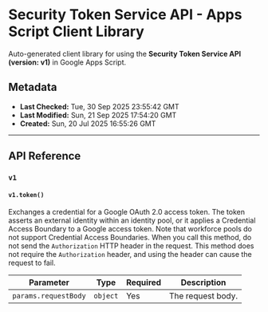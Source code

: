 # Security Token Service API - Apps Script Client Library

Auto-generated client library for using the **Security Token Service API (version: v1)** in Google Apps Script.

## Metadata

- **Last Checked:** Tue, 30 Sep 2025 23:55:42 GMT
- **Last Modified:** Sun, 21 Sep 2025 17:54:20 GMT
- **Created:** Sun, 20 Jul 2025 16:55:26 GMT



---

## API Reference

### `v1`

#### `v1.token()`

Exchanges a credential for a Google OAuth 2.0 access token. The token asserts an external identity within an identity pool, or it applies a Credential Access Boundary to a Google access token. Note that workforce pools do not support Credential Access Boundaries. When you call this method, do not send the `Authorization` HTTP header in the request. This method does not require the `Authorization` header, and using the header can cause the request to fail.

| Parameter | Type | Required | Description |
|---|---|---|---|
| `params.requestBody` | `object` | Yes | The request body. |